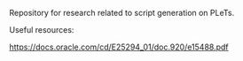 Repository for research related to script generation on PLeTs.

Useful resources:

https://docs.oracle.com/cd/E25294_01/doc.920/e15488.pdf
